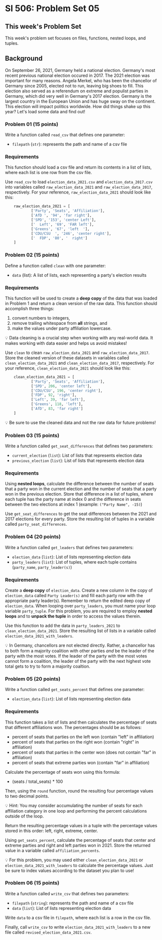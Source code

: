 # SI 506: Problem Set 05

## This week's Problem Set

This week's problem set focuses on files, functions, nested loops, and tuples.

## Background

On September 26, 2021, Germany held a national election. Germany's most recent previous national election occured in 2017. The 2021 election was important for many reasons. Angela Merkel, who has been the chancellor of Germany since 2005, elected not to run, leaving big shoes to fill. This election also served as a referendum on extreme and populist parties in Germany, which did very well in Germany's 2017 election. Germany is the largest country in the European Union and has huge sway on the continent. This election will impact politics worldwide. How did things shake up this year? Let's load some data and find out!

### Problem 01 (15 points)

Write a function called `read_csv` that defines one parameter:

* `filepath` (`str`): represents the path and name of a csv file

### Requirements
This function should load a csv file and return its contents in a list of lists, where each list is one row from the csv file.

Use `read_csv` to load `election_data_2021.csv` and `election_data_2017.csv` into variables called `raw_election_data_2021` and `raw_election_data_2017`, respectively. For your reference, `raw_election_data_2021` should look like this:
```python
    raw_election_data_2021 = [
            ['Party', 'Seats', 'Affiliation'],
            ['AfD ', '94', 'far right'],
            ['SPD', '153', 'center Left'],
            ['  Left', '69', 'FAR left'],
            ['Greens', '67', 'left  '],
            ['CDU/CSU  ', '246', 'center right'],
            ['  FDP', '80', '  right']
    ]
```

### Problem 02 (15 points)

Define a function called `clean` with one parameter:

* `data` (list): A list of lists, each representing a party's election results

### Requirements

This function will be used to create a **deep copy** of the data that was loaded in Problem 1 and return a clean version of the raw data. This function should accomplish three things:
1. convert numbers to integers,
2. remove trailing whitespace from **all** strings, and
3. make the values under party affiliation lowercase.

:bulb: Data cleaning is a crucial step when working with any real-world data. It makes working with data easier and helps us avoid mistakes!

Use `clean` to clean `raw_election_data_2021` and `raw_election_data_2017`. Store the cleaned version of these datasets in variables called `clean_election_data_2021` and `clean_election_data_2017`, respectively. For your reference, `clean_election_data_2021` should look like this:
```python
    clean_election_data_2021 = [
            ['Party', 'Seats', 'Affiliation'],
            ['SPD', 206, 'center left'],
            ['CDU/CSU', 196, 'center right'],
            ['FDP', 92, 'right'],
            ['Left', 39, 'far left'],
            ['Greens', 118, 'left'],
            ['AfD', 83, 'far right']
    ]
```

:bulb: Be sure to use the cleaned data and not the raw data for future problems!

### Problem 03 (15 points)

Write a function called `get_seat_differences` that defines two parameters:

* `current_election` (`list`): List of lists that represents election data
* `previous_election` (`list`): List of lists that represents election data

### Requirements

Using **nested loops**, calculate the difference between the number of seats that a party won in the current election and the number of seats that a party won in the previous election. Store that difference in a list of tuples, where each tuple has the party name at index 0 and the difference in seats between the two elections at index 1 (example: `("Party Name", -15)`)

Use `get_seat_differences` to get the seat differences between the 2021 and 2017 elections for every party. Store the resulting list of tuples in a variable called `party_seat_differences`.

### Problem 04 (20 points)

Write a function called `get_leaders` that defines two parameters:

* `election_data` (`list`): List of lists representing election data
* `party_leaders` (`list`): List of tuples, where each tuple contains (`party_name`, `party_leader(s)`)

### Requirements

Create a **deep copy** of `election_data`. Create a new column in the copy of `election_data` called `Party Leader(s)` and fill each party row with the appropriate party leader(s). Remember to return the edited deep copy of `election_data`. When looping over `party_leaders`, you must name your loop variable `party_tuple`. For this problem, you are required to employ **nested loops** and to **unpack the tuple** in order to access the values therein.

Use this function to add the data in `party_leaders_2021` to `clean_election_data_2021`. Store the resulting list of lists in a variable called `election_data_2021_with_leaders`.

:bulb: In Germany, chancellors are not elected directly. Rather, a chancellor has to both form a majority coalition with other parties *and* be the leader of the party with the most votes. If the leader of the party with the most votes cannot form a coalition, the leader of the party with the next highest vote total gets to try to form a majority coaltion.

### Problem 05 (20 points)

Write a function called `get_seats_percent` that defines one parameter:

* `election_data` (`list`): List of lists representing election data

### Requirements

This function takes a list of lists and then calculates the percentage of seats that different affiliations won. The percentages should be as follows:
* percent of seats that parties on the left won (contain "left" in affiliation)
* percent of seats that parties on the right won (contain "right" in affiliation)
* percent of seats that parties in the center won (does not contain "far" in affiliation)
* percent of seats that extreme parties won (contain "far" in affiliation)

Calculate the percentage of seats won using this formula:
* (seats / total_seats) * 100

Then, using the `round` function, round the resulting four percentage values to two decimal points.

:bulb: Hint: You may consider accumulating the number of seats for each affiliation category in one loop and performing the percent calculations outside of the loop.

Return the resulting percentage values in a tuple with the percentage values stored in this order: left, right, extreme, center.

Using `get_seats_percent`, calculate the percentage of seats that center and extreme parties and right and left parties won in 2021. Store the returned value in a variable called `affiliation_percents`.

:bulb: For this problem, you may used either `clean_election_data_2021` or `election_data_2021_with_leaders` to calculate the percentage values. Just be sure to index values according to the dataset you plan to use!


### Problem 06 (15 points)

Write a function called `write_csv` that defines two parameters:

* `filepath` (`string`): represents the path and name of a csv file
* `data` (`list`): List of lists representing election data

Write `data` to a csv file in `filepath`, where each list is a row in the csv file.

Finally, call `write_csv` to write `election_data_2021_with_leaders` to a new file called `revised_election_data_2021.csv`.